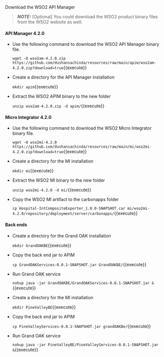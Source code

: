 Download the WSO2 API Manager

> **_NOTE:_** [Optional] You could download the WSO2 product binary files from the WSO2 website as well.

#### API Manager 4.2.0

- Use the following command to download the WSO2 API Manager binary file.

  `wget -O wso2am-4.2.0.zip https://github.com/dushansachinda/resources/raw/main/apim/wso2am-4.2.0.zip?download=true`{{execute}}

- Create a directory for the API Manager installation

  `mkdir apim`{{execute}}

- Extract the WSO2 APIM binary to the new folder

  `unzip wso2am-4.2.0.zip -d apim/`{{execute}}


#### Micro Integrator 4.2.0

- Use the following command to download the WSO2 Micro Integrator binary file.

  `wget -O wso2mi-4.2.0 https://github.com/dushansachinda/resources/raw/main/mi/wso2mi-4.2.0.zip?download=true`{{execute}}

- Create a directory for the MI installation

  `mkdir mi`{{execute}}

- Extract the WSO2 MI binary to the new folder

  `unzip wso2mi-4.2.0 -d mi/`{{execute}}

- Copy the WSO2 MI artifact to the carbonapps folder

  `cp Hospital-IntCompositeExporter_1.0.0-SNAPSHOT.car mi/wso2mi-4.2.0/repository/deployment/server/carbonapps/`{{execute}}

#### Back ends
- Create a directory for the Grand OAK installation

  `mkdir GrandOAKBE`{{execute}}
- Copy the back end jar to APIM

    `cp GrandOAKServices-0.0.1-SNAPSHOT.jar GrandOAKBE/`{{execute}}

- Run Grand OAK service

    `nohup java -jar GrandOAKBE/GrandOAKServices-0.0.1-SNAPSHOT.jar &`{{execute}}

- Create a directory for the MI installation

  `mkdir PineValleyBE`{{execute}}
- Copy the back end jar to APIM

    `cp PineValleyServices-0.0.1-SNAPSHOT.jar grandOAKBe/`{{execute}}

- Run Grand OAK service

    `nohup java -jar PineValleyBE/PineValleyServices-0.0.1-SNAPSHOT.jar &`{{execute}}